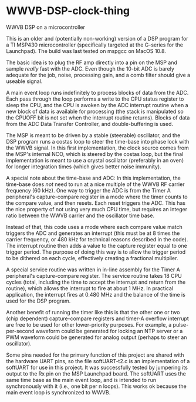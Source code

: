 # WWVB-DSP-clock-thing
WWVB DSP on a microcontroller

This is an older and (potentially non-working) version of a DSP program for a TI MSP430 microcontroller (specifically targeted at the G-series for the Launchpad).  The build was last tested on mspgcc on MacOS 10.8.

The basic idea is to plug the RF amp directly into a pin on the MSP and sample *really* fast with the ADC.  Even though the 10-bit ADC is barely adequate for the job, noise, processing gain, and a comb filter should give a useable signal.  

A main event loop runs indefinitely to process blocks of data from the ADC.  Each pass through the loop performs a write to the CPU status register to sleep the CPU, and the CPU is awoken by the ADC interrupt routine when a new block of data is available for processing (the stack is manipulated so the CPUOFF bit is not set when the interrupt routine returns).  Blocks of data from the ADC Data Transfer Controller, and double-buffering is used.

The MSP is  meant to be driven by a stable (steerable) oscillator, and the DSP program runs a costas loop to steer the time-base into phase lock with the WWVB signal.  In this first implementation, the clock source comes from the MSP's internal NCO, which is steered by the costas loop, but the final implementation is meant to use a crystal oscillator (preferably in an oven) for longer integration times (which gives better noise immunity). 

A special note about the time-base and ADC: In this implementation, the time-base does *not* need to run at a nice multiple of the WWVB RF carrier frequency (60 kHz).  One way to trigger the ADC is from the Timer A peripheral's capture-compare register in a mode where the timer counts to the compare value, and then resets.  Each reset triggers the ADC.  This has the nice property of not using very much CPU time, but requires an integer ratio between the WWVB carrier and the oscillator time base.  

Instead of that, this code uses a mode where each compare value match triggers the ADC and generates an interrupt (this must be at 8 times the carrier frequency, or 480 kHz for technical reasons described in the code).  The interrupt routine then adds a value to the capture register equal to one trigger period.  The purpose of doing this way is to allow the trigger period to be dithered on each cycle, effectively creating a fractional multiplier.

A special service routine was written in in-line assembly for the Timer A peripheral's capture-compare register.  The service routine takes 18 CPU cycles (total, including the time to accept the interrupt and return from the routine), which allows the interrupt to fire at about 1 MHz.  In practical application, the interrupt fires at 0.480 MHz and the balance of the time is used for the DSP program.

Another benefit of running the timer like this is that the other one or two (chip dependent) capture-compare registers and timer-A overflow interrupt are free to be used for other lower-priority purposes.  For example, a pulse-per-second waveform could be generated for locking an NTP server or a PWM waveform could be generated for analog output (perhaps to steer an oscillator).  

Some pins needed for the primary function of this project are shared with the hardware UART pins, so the file softUART-t2.c is an implementation of a softUART for use in this project.  It was successfully tested by jumpering its output to the Rx pin on the MSP Launchpad board.  The softUART uses the same time base as the main event loop, and is intended to run synchronously with it (i.e., one bit per n loops). This works ok because the main event loop is synchronized to WWVB.
